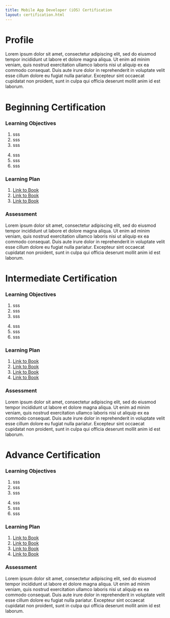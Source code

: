 ```yaml
---
title: Mobile App Developer (iOS) Certification
layout: certification.html
---
```


# Profile

Lorem ipsum dolor sit amet, consectetur adipiscing elit, sed do eiusmod tempor incididunt ut labore et dolore magna aliqua. Ut enim ad minim veniam, quis nostrud exercitation ullamco laboris nisi ut aliquip ex ea commodo consequat. Duis aute irure dolor in reprehenderit in voluptate velit esse cillum dolore eu fugiat nulla pariatur. Excepteur sint occaecat cupidatat non proident, sunt in culpa qui officia deserunt mollit anim id est laborum.

# Beginning Certification

### Learning Objectives

<div class="row">
<div class="col-md-6">
<ol>
<li>sss</li>
<li>sss</li>
<li>sss</li>
</ol>
</div>
<div class="col-md-6">
<ol start=4>
<li>sss</li>
<li>sss</li>
<li>sss</li>
</ol>
</div>
</div>

### Learning Plan

1. [Link to Book]()
1. [Link to Book]()
1. [Link to Book]()

### Assessment

Lorem ipsum dolor sit amet, consectetur adipiscing elit, sed do eiusmod tempor incididunt ut labore et dolore magna aliqua. Ut enim ad minim veniam, quis nostrud exercitation ullamco laboris nisi ut aliquip ex ea commodo consequat. Duis aute irure dolor in reprehenderit in voluptate velit esse cillum dolore eu fugiat nulla pariatur. Excepteur sint occaecat cupidatat non proident, sunt in culpa qui officia deserunt mollit anim id est laborum.

# Intermediate Certification

### Learning Objectives

<div class="row">
<div class="col-md-6">
<ol>
<li>sss</li>
<li>sss</li>
<li>sss</li>
</ol>
</div>
<div class="col-md-6">
<ol start=4>
<li>sss</li>
<li>sss</li>
<li>sss</li>
</ol>
</div>
</div>

### Learning Plan

1. [Link to Book]()
1. [Link to Book]()
1. [Link to Book]()
1. [Link to Book]()

### Assessment

Lorem ipsum dolor sit amet, consectetur adipiscing elit, sed do eiusmod tempor incididunt ut labore et dolore magna aliqua. Ut enim ad minim veniam, quis nostrud exercitation ullamco laboris nisi ut aliquip ex ea commodo consequat. Duis aute irure dolor in reprehenderit in voluptate velit esse cillum dolore eu fugiat nulla pariatur. Excepteur sint occaecat cupidatat non proident, sunt in culpa qui officia deserunt mollit anim id est laborum.

# Advance Certification

### Learning Objectives

<div class="row">
<div class="col-md-6">
<ol>
<li>sss</li>
<li>sss</li>
<li>sss</li>
</ol>
</div>
<div class="col-md-6">
<ol start=4>
<li>sss</li>
<li>sss</li>
<li>sss</li>
</ol>
</div>
</div>

### Learning Plan

1. [Link to Book]()
1. [Link to Book]()
1. [Link to Book]()
1. [Link to Book]()

### Assessment

Lorem ipsum dolor sit amet, consectetur adipiscing elit, sed do eiusmod tempor incididunt ut labore et dolore magna aliqua. Ut enim ad minim veniam, quis nostrud exercitation ullamco laboris nisi ut aliquip ex ea commodo consequat. Duis aute irure dolor in reprehenderit in voluptate velit esse cillum dolore eu fugiat nulla pariatur. Excepteur sint occaecat cupidatat non proident, sunt in culpa qui officia deserunt mollit anim id est laborum.
